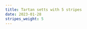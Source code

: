 ```yaml
---
title: Tartan setts with 5 stripes
date: 2023-01-28
stripes_weight: 5
---
```

<no value>

<no value>